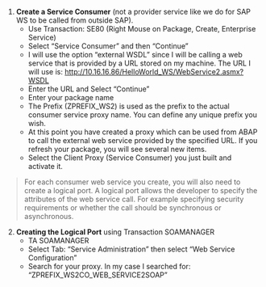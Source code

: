 1. **Create a Service Consumer** (not a provider service like we do for SAP WS to be called from outside SAP).
    * Use Transaction: SE80 (Right Mouse on Package, Create, Enterprise Service)
    * Select “Service Consumer” and then “Continue”
    * I will use the option “external WSDL” since I will be calling a web service that is provided by a URL stored on my machine.  The URL I will use is: http://10.16.16.86/HelloWorld_WS/WebService2.asmx?WSDL
    * Enter the URL and Select “Continue”
    * Enter your package name
    * The Prefix (ZPREFIX_WS2) is used as the prefix to the actual consumer service proxy name.  You can define any unique prefix you wish.
    * At this point you have created a proxy which can be used from ABAP to call the external web service provided by the specified URL.  If you refresh your package, you will see several new items. 
    * Select the Client Proxy (Service Consumer) you just built and activate it.
> For each consumer web service you create, you will also need to create a logical port.  A logical port allows the developer to specify the attributes of the web service call.  For example specifying security requirements or whether the call should be synchronous or asynchronous.

2. **Creating the Logical Port** using Transaction SOAMANAGER
    * TA SOAMANAGER
    * Select Tab: “Service Administration” then select “Web Service Configuration”
    * Search for your proxy.  In my case I searched for:   “ZPREFIX_WS2CO_WEB_SERVICE2SOAP”
